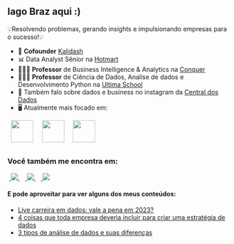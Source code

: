 ## Iago Braz aqui :)

💡Resolvendo problemas, gerando insights e impulsionando empresas para o sucesso!💡

- 🚀 **Cofounder** [Kalidash](https://kalidash.com/)
- 📊 Data Analyst Sênior na [Hotmart](https://hotmart.com/)
- 👨🏻‍💻 **Professor** de Business Intelligence & Analytics na [Conquer](https://escolaconquer.com.br/pos-graduacao/business-intelligence-e-analytics)
- 👨🏻‍💼 **Professor** de Ciência de Dados, Analise de dados e Desenvolvimento Python na [Ultima School](https://ultima.school/)
- 📸 Também falo sobre dados e business no instagram da [Central dos Dados](https://www.instagram.com/centraldosdados/)
- 🖥️ Atualmente mais focado em:

<div display="inline">
  &nbsp;&nbsp;<img width ="50" height = "50" src="https://cdn.jsdelivr.net/gh/devicons/devicon/icons/python/python-original.svg" />&nbsp;&nbsp;
  &nbsp;&nbsp;<img width ="50" height = "50" src="https://cdn.jsdelivr.net/gh/devicons/devicon/icons/r/r-original.svg" />&nbsp;&nbsp;
  &nbsp;&nbsp;<img width ="50" height = "50" src="https://cdn.jsdelivr.net/gh/devicons/devicon/icons/sqlite/sqlite-original.svg" />&nbsp;&nbsp;
</div>

##

### Você também me encontra em:
&nbsp;<a href="https://br.linkedin.com/in/iagobraz">
  <img src="https://img.shields.io/badge/linkedin-%230077B5.svg?style=for-the-badge&logo=linkedin&logoColor=white">
</a>&nbsp;
&nbsp;<a href="https://www.instagram.com/_iagobraz_/">
  <img src="https://img.shields.io/badge/Instagram-%23E4405F.svg?style=for-the-badge&logo=Instagram&logoColor=white">
</a>&nbsp;
&nbsp;<a href = "mailto:contato@iagobraz.com">
  <img src="https://img.shields.io/badge/-Gmail-%23333?style=for-the-badge&logo=gmail&logoColor=white" target="_blank"></a>
</a>&nbsp;

#### E pode aproveitar para ver alguns dos meus conteúdos:
- <a href="https://www.instagram.com/p/Crepz51guNr/">
   Live carreira em dados: vale a pena em 2023?
  </a>
- <a href="https://www.instagram.com/p/CpD4kC_pSeL/">
   4 coisas que toda empresa deveria incluir para criar uma estratégia de dados
  </a>
- <a href="https://www.instagram.com/p/CoNu0_AJ-cW/">
   3 tipos de análise de dados e suas diferenças
  </a>

  
            
               


<!--
**IagohBraz/IagohBraz** is a ✨ _special_ ✨ repository because its `README.md` (this file) appears on your GitHub profile.

Links usados: 
- https://devicon.dev/
- https://dev.to/envoy_/150-badges-for-github-pnk
- https://www.youtube.com/watch?v=Ox58iJ11rtA
- https://github.com/Ileriayo/markdown-badges

-->
